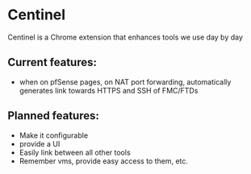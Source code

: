 # Centinel 
Centinel is a Chrome extension that enhances  tools we use day by day

## Current features:

 - when on pfSense pages, on NAT port forwarding, automatically generates link towards HTTPS and SSH of FMC/FTDs

## Planned features:

 - Make it configurable 
 - provide a UI
 - Easily link between all other tools 
 - Remember vms, provide easy access to them, etc.

